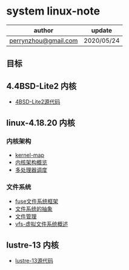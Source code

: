 # system linux-note

| author | update |
| ------ | ------ |
| perrynzhou@gmail.com | 2020/05/24 |


## 目标


## 4.4BSD-Lite2  内核
-  [4BSD-Lite2源代码](./4.4BSD-Lite2.tar.gz)
## linux-4.18.20 内核

### 内核架构
-  [kernel-map](./document/kerne/kernel-map.svg)
-  [内核架构概览](./document/kernel/内核架构概览.md)
-  [多处理器调度](./document/kernel/多处理器调度.md)
### 文件系统
- [fuse文件系统框架](./document/filesystem/fuse用户态文件系统框架.md)
- [文件系统的抽象](./document/filesystem/文件系统的抽象.md)
- [文件管理](./document/filesystem/文件管理.md)
- [vfs-虚拟文件系统概述](./document/filesystem/虚拟文件系统概述.md)

## lustre-13 内核
-  [lustre-13源代码](./lustre-13.tar.gz)

